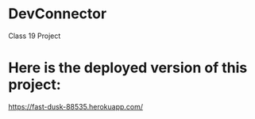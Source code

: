 # DevConnector 
Class 19 Project
# Here is the deployed version of this project:
https://fast-dusk-88535.herokuapp.com/
